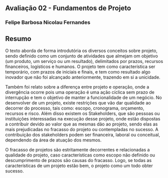 ## Avaliação 02 - Fundamentos de Projeto
### Felipe Barbosa Nicolau Fernandes

## Resumo

O texto aborda de forma introdutória os diversos conceitos sobre projeto, sendo definido como um conjunto de atividades que almejam om objetivo (um produto, um serviço ou um resultado), delimitados por prazos, recursos financeiros, logísticos e humanos.
O projeto tem como característica ser temporário, com prazos de iniciais e finais, e tem como resultado algo inovador que não foi alcançado anteriormente, trazendo em si a unicidade.

Também foi relato sobre a diferença entre projeto e operação, onde a divergência ocorre pois uma operação é uma ação cíclica sem prazo de interrupção e tem o objetivo de manter a funcionalidade de um negócio.
No desenvolver de um projeto, existe restrições que vão dar qualidade ao decorrer do processo, tais como: escopo, cronograma, orçamento, recursos e risco.
Além disso existem os Stakeholders, que são pessoas ou instituições interessadas na execução desse projeto, onde estão dispostas a contribuir devido ao valor que as mesmas dão ao projeto, sendo elas as mais prejudicadas no fracasso do projeto ou contempladas no sucesso. A contribuição dos stakeholders podem ser financeira, laboral ou conceitual, dependendo da área de atuação dos mesmos.

O fracasso de projetos são estritamente decorrentes e relacionadas a qualidade do projeto, caso características como escopo não definido ou descumprimento de prazos são causas do fracasso. Logo, se todas as características de um projeto estão bem, o projeto como um todo obter sucesso.
